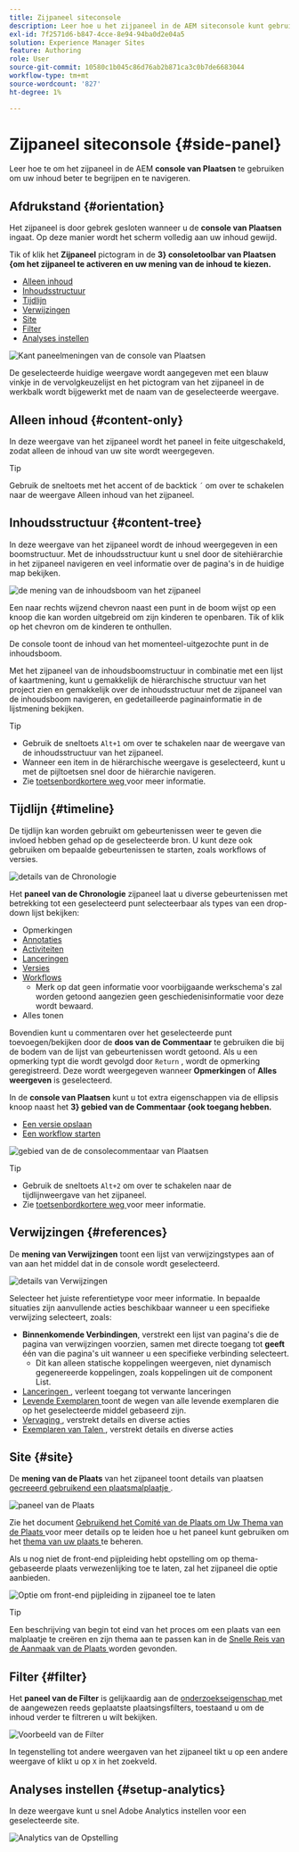 ```yaml
---
title: Zijpaneel siteconsole
description: Leer hoe u het zijpaneel in de AEM siteconsole kunt gebruiken om uw inhoud beter te begrijpen en door de inhoud te navigeren.
exl-id: 7f2571d6-b847-4cce-8e94-94ba0d2e04a5
solution: Experience Manager Sites
feature: Authoring
role: User
source-git-commit: 10580c1b045c86d76ab2b871ca3c0b7de6683044
workflow-type: tm+mt
source-wordcount: '827'
ht-degree: 1%

---
```


# Zijpaneel siteconsole {#side-panel}

Leer hoe te om het zijpaneel in de AEM **console van Plaatsen** te gebruiken om uw inhoud beter te begrijpen en te navigeren.

## Afdrukstand {#orientation}

Het zijpaneel is door gebrek gesloten wanneer u de **console van Plaatsen** ingaat. Op deze manier wordt het scherm volledig aan uw inhoud gewijd.

Tik of klik het **Zijpaneel** pictogram in de **3} consoletoolbar van Plaatsen {om het zijpaneel te activeren en uw mening van de inhoud te kiezen.**

* [Alleen inhoud](#content-only)
* [Inhoudsstructuur](#content-tree)
* [Tijdlijn](#timeline)
* [Verwijzingen](#references)
* [Site](#site)
* [Filter](#filter)
* [Analyses instellen](#setup-analytics)

![ Kant paneelmeningen van de console van Plaatsen ](assets/sites-console-side-panel-views.png)

De geselecteerde huidige weergave wordt aangegeven met een blauw vinkje in de vervolgkeuzelijst en het pictogram van het zijpaneel in de werkbalk wordt bijgewerkt met de naam van de geselecteerde weergave.

## Alleen inhoud {#content-only}

In deze weergave van het zijpaneel wordt het paneel in feite uitgeschakeld, zodat alleen de inhoud van uw site wordt weergegeven.

>[!TIP]
>
>Gebruik de sneltoets met het accent of de backtick `´` om over te schakelen naar de weergave Alleen inhoud van het zijpaneel.

## Inhoudsstructuur {#content-tree}

In deze weergave van het zijpaneel wordt de inhoud weergegeven in een boomstructuur. Met de inhoudsstructuur kunt u snel door de sitehiërarchie in het zijpaneel navigeren en veel informatie over de pagina&#39;s in de huidige map bekijken.

![ de mening van de inhoudsboom van het zijpaneel ](assets/console-side-panel-content-tree.png)

Een naar rechts wijzend chevron naast een punt in de boom wijst op een knoop die kan worden uitgebreid om zijn kinderen te openbaren. Tik of klik op het chevron om de kinderen te onthullen.

De console toont de inhoud van het momenteel-uitgezochte punt in de inhoudsboom.

Met het zijpaneel van de inhoudsboomstructuur in combinatie met een lijst of kaartmening, kunt u gemakkelijk de hiërarchische structuur van het project zien en gemakkelijk over de inhoudsstructuur met de zijpaneel van de inhoudsboom navigeren, en gedetailleerde paginainformatie in de lijstmening bekijken.

>[!TIP]
>
>* Gebruik de sneltoets `Alt+1` om over te schakelen naar de weergave van de inhoudsstructuur van het zijpaneel.
>* Wanneer een item in de hiërarchische weergave is geselecteerd, kunt u met de pijltoetsen snel door de hiërarchie navigeren.
>* Zie [ toetsenbordkortere weg ](/help/sites-cloud/authoring/sites-console/keyboard-shortcuts.md) voor meer informatie.

## Tijdlijn {#timeline}

De tijdlijn kan worden gebruikt om gebeurtenissen weer te geven die invloed hebben gehad op de geselecteerde bron. U kunt deze ook gebruiken om bepaalde gebeurtenissen te starten, zoals workflows of versies.

![ details van de Chronologie ](/help/sites-cloud/authoring/assets/timeline-detail.png)

Het **paneel van de Chronologie** zijpaneel laat u diverse gebeurtenissen met betrekking tot een geselecteerd punt selecteerbaar als types van een drop-down lijst bekijken:

* Opmerkingen
* [Annotaties](/help/sites-cloud/authoring/page-editor/annotations.md)
* [Activiteiten](/help/sites-cloud/authoring/personalization/activities.md)
* [Lanceringen](/help/sites-cloud/authoring/launches/overview.md)
* [Versies](/help/sites-cloud/authoring/sites-console/page-versions.md)
* [Workflows](/help/sites-cloud/authoring/workflows/overview.md)
   * Merk op dat geen informatie voor voorbijgaande werkschema&#39;s zal worden getoond aangezien geen geschiedenisinformatie voor deze wordt bewaard.<!--With the exception of [transient workflows](/help/sites-developing/workflows.md#transient-workflows) as no history information is saved for these-->
* Alles tonen

Bovendien kunt u commentaren over het geselecteerde punt toevoegen/bekijken door de **doos van de Commentaar** te gebruiken die bij de bodem van de lijst van gebeurtenissen wordt getoond. Als u een opmerking typt die wordt gevolgd door `Return` , wordt de opmerking geregistreerd. Deze wordt weergegeven wanneer **Opmerkingen** of **Alles weergeven** is geselecteerd.

In de **console van Plaatsen** kunt u tot extra eigenschappen via de ellipsis knoop naast het **3} gebied van de Commentaar {ook toegang hebben.**

* [Een versie opslaan](/help/sites-cloud/authoring/sites-console/page-versions.md)
* [Een workflow starten](/help/sites-cloud/authoring/workflows/applying.md)

![ gebied van de de consolecommentaar van Plaatsen ](assets/sites-console-comment-ellipsis.png)

>[!TIP]
>
>* Gebruik de sneltoets `Alt+2` om over te schakelen naar de tijdlijnweergave van het zijpaneel.
>* Zie [ toetsenbordkortere weg ](/help/sites-cloud/authoring/sites-console/keyboard-shortcuts.md) voor meer informatie.

## Verwijzingen {#references}

De **mening van Verwijzingen** toont een lijst van verwijzingstypes aan of van aan het middel dat in de console wordt geselecteerd.

![ details van Verwijzingen ](assets/console-side-panel-references-detail.png)

Selecteer het juiste referentietype voor meer informatie. In bepaalde situaties zijn aanvullende acties beschikbaar wanneer u een specifieke verwijzing selecteert, zoals:

* **Binnenkomende Verbindingen**, verstrekt een lijst van pagina&#39;s die de pagina van verwijzingen voorzien, samen met directe toegang tot **geeft** één van die pagina&#39;s uit wanneer u een specifieke verbinding selecteert.
   * Dit kan alleen statische koppelingen weergeven, niet dynamisch gegenereerde koppelingen, zoals koppelingen uit de component List.
* [ Lanceringen ](/help/sites-cloud/authoring/launches/overview.md), verleent toegang tot verwante lanceringen
* [ Levende Exemplaren ](/help/sites-cloud/administering/msm/overview.md) toont de wegen van alle levende exemplaren die op het geselecteerde middel gebaseerd zijn.
* [ Vervaging ](/help/sites-cloud/administering/msm/best-practices.md), verstrekt details en diverse acties
* [ Exemplaren van Talen ](/help/sites-cloud/administering/translation/managing-projects.md#creating-translation-projects-using-the-references-panel), verstrekt details en diverse acties

## Site {#site}

De **mening van de Plaats** van het zijpaneel toont details van plaatsen [ gecreeerd gebruikend een plaatsmalplaatje ](/help/sites-cloud/administering/site-creation/create-site.md).

![ paneel van de Plaats ](assets/console-side-panel-site-paenl.png)

Zie het document [ Gebruikend het Comité van de Plaats om Uw Thema van de Plaats ](/help/sites-cloud/administering/site-creation/site-rail.md) voor meer details op te leiden hoe u het paneel kunt gebruiken om het [ thema van uw plaats ](/help/sites-cloud/administering/site-creation/site-themes.md) te beheren.

Als u nog niet de front-end pijpleiding hebt opstelling om op thema-gebaseerde plaats verwezenlijking toe te laten, zal het zijpaneel die optie aanbieden.

![ Optie om front-end pijpleiding in zijpaneel toe te laten ](assets/sites-console-side-panel-site.png)

>[!TIP]
>
>Een beschrijving van begin tot eind van het proces om een plaats van een malplaatje te creëren en zijn thema aan te passen kan in de [ Snelle Reis van de Aanmaak van de Plaats ](/help/journey-sites/quick-site/overview.md) worden gevonden.

## Filter {#filter}

Het **paneel van de Filter** is gelijkaardig aan de [ onderzoekseigenschap ](/help/sites-cloud/authoring/search.md) met de aangewezen reeds geplaatste plaatsingsfilters, toestaand u om de inhoud verder te filtreren u wilt bekijken.

![ Voorbeeld van de Filter ](assets/console-side-panel-filter.png)

In tegenstelling tot andere weergaven van het zijpaneel tikt u op een andere weergave of klikt u op `X` in het zoekveld.

## Analyses instellen {#setup-analytics}

In deze weergave kunt u snel Adobe Analytics instellen voor een geselecteerde site.

![ Analytics van de Opstelling ](assets/sites-console-side-panel-setup-analytics.png)
